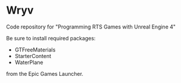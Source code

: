 # Wryv

Code repository for "Programming RTS Games with Unreal Engine 4"

Be sure to install required packages:

  * GTFreeMaterials
  * StarterContent
  * WaterPlane

from the Epic Games Launcher.
